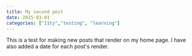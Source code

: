 ```yaml
---
title: My second post
date: 2025-03-01
categories: ["11ty","testing", "learning"]
---
```

This is a test for making new posts that render on my home page. I have also added a date for each post's render. 